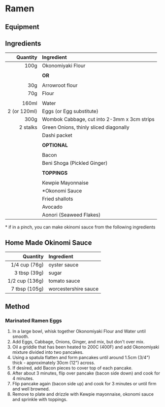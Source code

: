 # Ramen

## Equipment


## Ingredients


|     Quantity | Ingredient                                    |
|-------------:|:----------------------------------------------|
|         100g | Okonomiyaki Flour                             |
|              |                                               |
|              | **OR**                                        |
|              |                                               |
|          30g | Arrowroot flour                               |
|          70g | Flour                                         |
|              |                                               |
|        160ml | Water                                         |
| 2 (or 120ml) | Eggs (or Egg substitute)                      |
|         300g | Wombok Cabbage, cut into  2-3mm x 3cm  strips |
|     2 stalks | Green Onions, thinly sliced diagonally        |
|              | Dashi packet                                  |
|              |                                               |
|              | **OPTIONAL**                                  |
|              |                                               |
|              | Bacon                                         |
|              | Beni Shoga (Pickled Ginger)                   |
|              |                                               |
|              | **TOPPINGS**                                  |
|              |                                               |
|              | Kewpie Mayonnaise                             |
|              | *Okonomi Sauce                                |
|              | Fried shallots                                |
|              | Avocado                                       |
|              | Aonori (Seaweed Flakes)                       |

\* if in a pinch, you can make okinomi sauce from the following ingredients  

## Home Made Okinomi Sauce

|       Quantity | Ingredient           |
|---------------:|:---------------------|
|  1/4 cup (76g) | oyster sauce         |
|   3 tbsp (39g) | sugar                |
| 1/2 cup (136g) | tomato sauce         |
|  7 tbsp (105g) | worcestershire sauce |

## Method

### Marinated Ramen Eggs

1.	In a large bowl, whisk together Okonomiyaki Flour and Water until smooth.
2.	Add Eggs, Cabbage, Onions, Ginger, and mix, but don't over mix.
3.	Oil a griddle that has been heated to 200C (400F) and add Okonomiyaki mixture divided into two pancakes.
4.	Using a spatula flatten and form pancakes until around 1.5cm (3/4") thick - approximately 30cm (12") across.
5.	If desired, add Bacon pieces to cover top of each pancake.
6.	After about 3 minutes, flip over pancake (bacon side down) and cook for 4 minutes.
7.	Flip pancake again (bacon side up) and cook for 3 minutes or until firm and well browned.
8. 	Remove to plate and drizzle with Kewpie mayonnaise, okonomi sauce and sprinkle with toppings.

